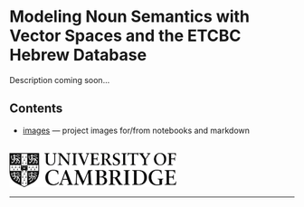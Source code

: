 # Modeling Noun Semantics with Vector Spaces and the ETCBC Hebrew Database

Description coming soon...


## Contents 

* [images](images) — project images for/from notebooks and markdown

<br>
<a href="https://www.ames.cam.ac.uk"><img src="images/CambridgeU_BW.png" width="295.25" height="61.375"></a> 
<hr>
